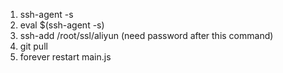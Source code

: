 1.  ssh-agent -s
2.  eval $(ssh-agent -s)
3.  ssh-add /root/ssl/aliyun  (need password after this command)
4.  git pull
5.  forever restart main.js
